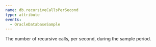 ```yaml
---
name: db.recursiveCallsPerSecond
type: attribute
events:
  - OracleDatabaseSample
---
```


The number of recursive calls, per second, during the sample period.